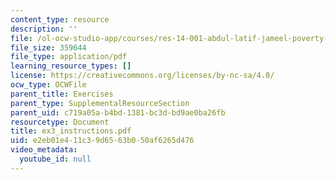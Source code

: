 ```yaml
---
content_type: resource
description: ''
file: /ol-ocw-studio-app/courses/res-14-001-abdul-latif-jameel-poverty-action-lab-executive-training-evaluating-social-programs-2009-spring-2009/e2eb01e411c39d6563b050af6265d476_ex3_instructions.pdf
file_size: 359644
file_type: application/pdf
learning_resource_types: []
license: https://creativecommons.org/licenses/by-nc-sa/4.0/
ocw_type: OCWFile
parent_title: Exercises
parent_type: SupplementalResourceSection
parent_uid: c719a05a-b4bd-1381-bc3d-bd9ae0ba26fb
resourcetype: Document
title: ex3_instructions.pdf
uid: e2eb01e4-11c3-9d65-63b0-50af6265d476
video_metadata:
  youtube_id: null
---
```

